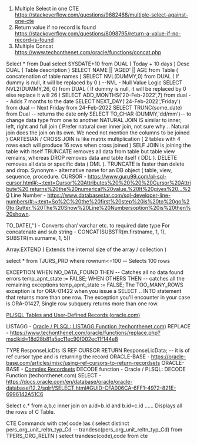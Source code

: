 1) Multiple Select in one CTE https://stackoverflow.com/questions/9682488/multiple-select-against-one-cte
2) Return value if no record is found https://stackoverflow.com/questions/8098795/return-a-value-if-no-record-is-found
3) Multiple Concat https://www.techonthenet.com/oracle/functions/concat.php

Select * from Dual 
select SYSDATE+10 from DUAL ( Today + 10 days )
Desc DUAL ( Table description )
SELECT NAME || 'AGED' || AGE from Table ( concatenation of table names )
SELECT NVL(DUMMY,0) from DUAL ( If dummy is null, it will be replaced by 0 ) --NVL - Null Value Logic
SELECT NVL2(DUMMY,26, 0) from DUAL ( If dummy is null, it will be replaced by 0 else replace it will 26 ) 
SELECT ADD_MONTHS('20-Feb-2022',7) from dual -- Adds 7 months to the date
SELECT NEXT_DAY('24-Feb-2022','Friday') from dual  -- Next Friday from 24-Feb-2022
SELECT TRUNC(some_date) from Dual -- returns the date only 
SELECT TO_CHAR (DUMMY,'dd/mm')-- to change data type from one to another
NATURAL JOIN IS similar to inner, left, right and full join ( Prefer natural over inner join, not sure why .. Natural join does the join on its own. We need not mention the columns to be joined )
CARTESIAN / CROSS JOIN is like matrix multiplication ( 2 tables with 4 rows each will produce 16 rows when cross joined )
SELF JOIN is joining the table with itself 
TRUNCATE removes all data from table but table view remains, whereas DROP removes data and table itself ( DDL ). DELETE removes all data or specific data ( DML ). TRUNCATE is faster than delete and drop.
Synonym - alternative name for an DB object ( table, view, sequence, procedure.
CURSOR - https://www.guru99.com/pl-sql-cursor.html#:~:text=Cursor%20Attributes%20%20%20%20Cursor%20Attribute%20,returns%20the%20numerical%20value.%20It%20gives%20...%20
Line Number - https://www.databasestar.com/sql-developer-line-numbers/#:~:text=So%2C%20the%20first%20step%20is%20to%20go%20to,Gutter.%20The%20Show%20Line%20Numbersoption%20is%20then%20shown.

TO_DATE(,'') - Converts char/ varchar etc. to required date type 
For concatenate and sub string  - CONCAT(SUBSTR(m.firstname, 1, 1), SUBSTR(m.surname, 1, 5))

Array.EXTEND ( Extends the internal size of the array / collection )

select * from TJURS_PRD where rownum<=100  -- Selects 100 rows 

EXCEPTION
 	WHEN NO_DATA_FOUND THEN -- Catches all no data found errors
     temp_apnt_state := FALSE;
WHEN OTHERS THEN  -- catches all the remaining exceptions
     temp_apnt_state := FALSE;
The TOO_MANY_ROWS exception is for ORA-01422 when you issue a SELECT .. INTO statement that returns more than one row. The exception you'll encounter in your case is ORA-01427, Single row subquery returns more than one row.

[PL/SQL Tables and User-Defined Records (oracle.com)](https://docs.oracle.com/cd/A57673_01/DOC/server/doc/PLS23/ch4.htm?msclkid=5996aa0ea5dc11ec91c5b2fce7843b67)

LISTAGG - [Oracle / PLSQL: LISTAGG Function (techonthenet.com)](https://www.techonthenet.com/oracle/functions/listagg.php#:~:text=Oracle%20%2F%20PLSQL%3A%20LISTAGG%20Function%201%20Description.%20The,LISTAGG%20function%20can%20be%20used%20in%20Oracle%2FPLSQL.%20?msclkid=03ca63dda5e211ecaab3f365dd916272)
REPLACE - https://www.techonthenet.com/oracle/functions/replace.php?msclkid=18d28b81a5ec11ec90f002ec11f144e8

TYPE ResponseLicDts IS REF CURSOR RETURN ResponseLicData; -- it is of ref cursor type and is returning the record
ORACLE-BASE - https://oracle-base.com/articles/misc/using-ref-cursors-to-return-recordsets
ORACLE-BASE - [Complex Recordsets](https://oracle-base.com/articles/8i/complex-recordsets)
DECODE function - Oracle / PLSQL: DECODE Function (techonthenet.com)
SELECT - https://docs.oracle.com/en/database/oracle/oracle-database/12.2/sqlrf/SELECT.html#GUID-CFA006CA-6FF1-4972-821E-6996142A51C6


Select c.* from a,b,c inner join on a.id=b.id and b.id=c.id …… Displays all the rows of C Table.

CTE Commands
with cte( code )as  ( select distinct pers_org_unit_reltn_typ_Cd -- trandesc(pers_org_unit_reltn_typ_Cd) 
from TPERS_ORG_RELTN )
select trandesc(code),code from cte



